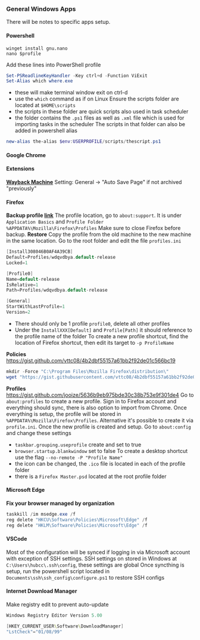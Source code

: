 ### General Windows Apps
There will be notes to specific apps setup.

#### Powershell 
```
winget install gnu.nano
nano $profile
```
Add these lines into PowerShell profile
``` powershell
Set-PSReadlineKeyHandler -Key ctrl+d -Function ViExit
Set-Alias which where.exe
```
- these will make terminal window exit on ctrl-d
- use the `which` command as if on Linux
Ensure the scripts folder are located at `$HOME\scripts`
- the scripts in these folder are quick scripts also used in task scheduler
- the folder contains the `.ps1` files as well as `.xml` file which is used for importing tasks in the scheduler
The scripts in that folder can also be added in powershell alias
```powershell
new-alias the-alias $env:USERPROFILE/scripts/thescript.ps1
```
#### Google Chrome
#### Extensions
**[Wayback Machine](https://chromewebstore.google.com/detail/wayback-machine/fpnmgdkabkmnadcjpehmlllkndpkmiak)**
Setting: General -> "Auto Save Page" if not archived "previously"

#### Firefox
**Backup profile [link](https://support.mozilla.org/en-US/kb/back-and-restore-information-firefox-profiles#w_locate-your-profile-folder)**
The profile location, go to `about:support`. It is under `Application Basics` and `Profile Folder`
`%APPDATA%\Mozilla\Firefox\Profiles`
Make sure to close Firefox before backup.
**Restore**
Copy the profile from the old machine to the new machine in the same location.
Go to the root folder and edit the file `profiles.ini`
```c
[Install308046B0AF4A39CB]
Default=Profiles/wdqvdbya.default-release
Locked=1

[Profile0]
Name=default-release
IsRelative=1
Path=Profiles/wdqvdbya.default-release

[General]
StartWithLastProfile=1
Version=2
```
- There should only be 1 profile `profile0`, delete all other profiles
- Under the `InstallXXX[Default]` and `Profile[Path]` it should reference to the profile name of the folder
To create a new profile shortcut, find the location of Firefox shortcut, then edit its target to `-p ProfileName`


**Policies**
https://gist.github.com/vttc08/4b2dbf55157a61bb2f92de01c566bc19
```powershell
mkdir -Force "C:\Program Files\Mozilla Firefox\distribution\"
wget "https://gist.githubusercontent.com/vttc08/4b2dbf55157a61bb2f92de01c566bc19/raw/0deea321e663c1215c45d4ec6e86446902e95c3c/policies.json" -O "C:\Program Files\Mozilla Firefox\distribution\policies.json"
```
**Profiles**
https://gist.github.com/jooize/5636b9eb975bde30c38b753e9f301de4
Go to `about:profiles` to create a new profile. Sign in to Firefox account and everything should sync, there is also option to import from Chrome. Once everything is setup, the profile will be stored in `%APPDATA%\Mozilla\Firefox\Profiles`. Alternative it's possible to create it via `profile.ini`.
Once the new profile is created and setup. Go to `about:config` and change these settings
- `taskbar.grouping.useprofile` create and set to true
- `browser.startup.blankwindow` set to false
To create a desktop shortcut use the flag `--no-remote -P "Profile Name"`
- the icon can be changed, the `.ico` file is located in each of the profile folder
- there is a `Firefox Master.psd` located at the root profile folder

#### Microsoft Edge
**Fix your browser managed by organization**
```powershell
taskkill /im msedge.exe /f
reg delete "HKCU\Software\Policies\Microsoft\Edge" /f
reg delete "HKLM\Software\Policies\Microsoft\Edge" /f
```

#### VSCode
Most of the configuration will be synced if logging in via Microsoft account with exception of SSH settings.
SSH settings on stored in Windows at `C:\Users\hubcc\.ssh\config`, these settings are global
Once syncthing is setup, run the powershell script located in `Documents\ssh\ssh_config\configure.ps1` to restore SSH configs

#### Internet Download Manager
Make registry edit to prevent auto-update
```powershell
Windows Registry Editor Version 5.00

[HKEY_CURRENT_USER\Software\DownloadManager]
"LstCheck"="01/08/99"
```